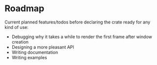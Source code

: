 # Roadmap
Current planned features/todos before declaring the crate ready for
any kind of use:
- Debugging why it takes a while to render the first frame after
  window creation
- Designing a more pleasant API
- Writing documentation
- Writing examples
